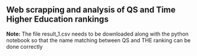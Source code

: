 ## Web scrapping and analysis of QS and Time Higher Education rankings

**Note:** The file result_1.csv needs to be downloaded along with the python notebook so that the name matching between QS and THE ranking can be done correctly